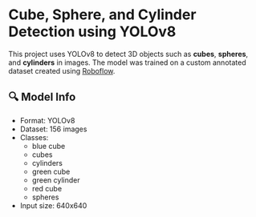 # Cube, Sphere, and Cylinder Detection using YOLOv8

This project uses YOLOv8 to detect 3D objects such as **cubes**, **spheres**, and **cylinders** in images. The model was trained on a custom annotated dataset created using [Roboflow](https://roboflow.com).

## 🔍 Model Info

- Format: YOLOv8
- Dataset: 156 images
- Classes:
  - blue cube
  - cubes
  - cylinders
  - green cube
  - green cylinder
  - red cube
  - spheres
- Input size: 640x640


